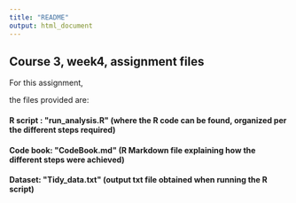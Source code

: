 ```yaml
---
title: "README"
output: html_document
---
```



## Course 3, week4, assignment files

For this assignment, 

the files provided are:

#### R script : "run_analysis.R" (where the R code can be found, organized per the different steps required)

#### Code book: "CodeBook.md"    (R Markdown file explaining how the different steps were achieved)

#### Dataset:   "Tidy_data.txt"  (output txt file obtained when running the R script)


